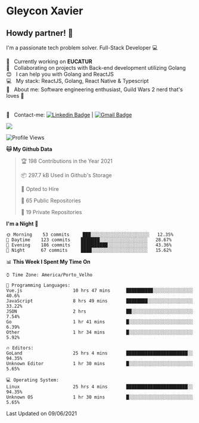 # Gleycon Xavier

## Howdy partner! 👋

I'm a passionate tech problem solver.
Full-Stack Developer :computer:

 :rocket:  &nbsp; Currently working on **EUCATUR**
 <br/> :purple_heart: &nbsp; Collaborating on projects with Back-end development utilizing Golang
 <br/> :blush: &nbsp; I can help you with Golang and ReactJS
 <br/> :computer: &nbsp; My stack: ReactJS, Golang, React Native & Typescript
 <br/> 💬  &nbsp; About me: Software engineering enthusiast, Guild Wars 2 nerd that's loves :apple:
 <br/>
 <br/>
 <br/> :email: &nbsp; Contact-me: [![Linkedin Badge](https://img.shields.io/badge/-GleyconXavier-blue?style=flat-square&logo=Linkedin&logoColor=white&link=https://www.linkedin.com/in/gleyconxavier/)](https://www.linkedin.com/in/gleyconxavier/) 
| 
[![Gmail Badge](https://img.shields.io/badge/-gleyconxcarlos@gmail.com-c14438?style=flat-square&logo=Gmail&logoColor=white&link=mailto:gleyconxcarlos@gmail.com)](mailto:gleyconxcarlos@gmail.com)

![](https://komarev.com/ghpvc/?username=gleyconxavier)

<!--START_SECTION:waka-->
![Profile Views](http://img.shields.io/badge/Profile%20Views-1-blue)

**🐱 My Github Data** 

> 🏆 198 Contributions in the Year 2021
 > 
> 📦 297.7 kB Used in Github's Storage 
 > 
> 💼 Opted to Hire
 > 
> 📜 65 Public Repositories 
 > 
> 🔑 19 Private Repositories  
 > 
**I'm a Night 🦉** 

```text
🌞 Morning    53 commits     ███░░░░░░░░░░░░░░░░░░░░░░   12.35% 
🌆 Daytime    123 commits    ███████░░░░░░░░░░░░░░░░░░   28.67% 
🌃 Evening    186 commits    ██████████░░░░░░░░░░░░░░░   43.36% 
🌙 Night      67 commits     ████░░░░░░░░░░░░░░░░░░░░░   15.62%

```


📊 **This Week I Spent My Time On** 

```text
⌚︎ Time Zone: America/Porto_Velho

💬 Programming Languages: 
Vue.js                   10 hrs 47 mins      ██████████░░░░░░░░░░░░░░░   40.6% 
JavaScript               8 hrs 49 mins       ████████░░░░░░░░░░░░░░░░░   33.22% 
JSON                     2 hrs               ██░░░░░░░░░░░░░░░░░░░░░░░   7.54% 
Go                       1 hr 41 mins        █░░░░░░░░░░░░░░░░░░░░░░░░   6.39% 
Other                    1 hr 34 mins        █░░░░░░░░░░░░░░░░░░░░░░░░   5.92%

🔥 Editors: 
GoLand                   25 hrs 4 mins       ███████████████████████░░   94.35% 
Unknown Editor           1 hr 30 mins        █░░░░░░░░░░░░░░░░░░░░░░░░   5.65%

💻 Operating System: 
Linux                    25 hrs 4 mins       ███████████████████████░░   94.35% 
Unknown OS               1 hr 30 mins        █░░░░░░░░░░░░░░░░░░░░░░░░   5.65%

```


 Last Updated on 09/06/2021
<!--END_SECTION:waka-->
